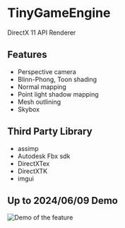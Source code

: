 # TinyGameEngine
DirectX 11 API Renderer

## Features
- Perspective camera
- Blinn-Phong, Toon shading
- Normal mapping
- Point light shadow mapping
- Mesh outlining
- Skybox

## Third Party Library
- assimp
- Autodesk Fbx sdk
- DirectXTex
- DirectXTK
- imgui
  
## Up to 2024/06/09 Demo
![Demo of the feature](gif_demo/20240609d0.gif)
